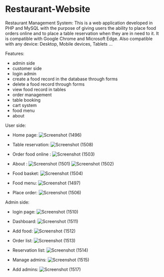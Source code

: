 # Restaurant-Website
Restaurant Management System: 
This is a web application developed in PHP and MySQL with the purpose of giving users the ability to place food orders online and
to place a table reservation when they are in need to it.
It is compatible with Google Chrome and Microsoft Edge. Also compatible with any device: Desktop, Mobile devices, Tablets ...

Features:
- admin side
- customer side
- login admin
- create a food record in the database through forms
- delete a food record through forms
- view food record in tables 
- order management
- table booking
- cart system
- food menu
- about

User side:
- Home page: 
![Screenshot (1496)](https://user-images.githubusercontent.com/112881147/195319761-fee41fb8-4b64-4912-9e87-ad5ab87897c7.png)

- Table reservation:
![Screenshot (1508)](https://user-images.githubusercontent.com/112881147/195320514-fc53884c-b959-46db-875d-15a5a26ef13d.png)

- Order food online :
![Screenshot (1503)](https://user-images.githubusercontent.com/112881147/195320627-d2b263db-9cf1-4817-92d8-e19537bcfff1.png)

- About :
![Screenshot (1501)](https://user-images.githubusercontent.com/112881147/195320705-34ade246-ea75-45ae-99c8-4e999b7b3f90.png)
![Screenshot (1502)](https://user-images.githubusercontent.com/112881147/195320733-64276273-69ed-4cbe-ac14-19b64c06baaf.png)

- Food basket:
![Screenshot (1504)](https://user-images.githubusercontent.com/112881147/195320849-cd2b3c40-b90c-4ce6-a1ff-e707bf1c1b4e.png)

- Food menu:
![Screenshot (1497)](https://user-images.githubusercontent.com/112881147/195320920-00b3200f-0f61-4ea5-9134-38d5c1195a96.png)

- Place order:
![Screenshot (1506)](https://user-images.githubusercontent.com/112881147/195321086-fd478572-0dff-49d2-8c5d-c1ff3f35a1e0.png)

Admin side:
- login page:
![Screenshot (1510)](https://user-images.githubusercontent.com/112881147/195321392-79a0084f-1fdc-4a71-81bc-3b2c45b3b6e5.png)

- Dashboard:
![Screenshot (1511)](https://user-images.githubusercontent.com/112881147/195321476-b2f401d2-1a58-4cb6-9d93-e78b376e17b8.png)

- Add food:
![Screenshot (1512)](https://user-images.githubusercontent.com/112881147/195321548-24d30319-5679-4ef5-8c0b-0b66aad578f6.png)

- Order list:
![Screenshot (1513)](https://user-images.githubusercontent.com/112881147/195321789-8ae50f6a-82ef-466e-9539-3df82c3509b6.png)

- Reservation list:
![Screenshot (1514)](https://user-images.githubusercontent.com/112881147/195321902-81942a12-3844-4b44-9852-5d965675040a.png)

- Manage admins:
![Screenshot (1515)](https://user-images.githubusercontent.com/112881147/195321974-cfc7b16d-fcdf-413f-8925-e637eaf53cf4.png)

- Add admins:
![Screenshot (1517)](https://user-images.githubusercontent.com/112881147/195322088-7a9549f6-e7fb-4824-97e7-73a82437b3ae.png)

